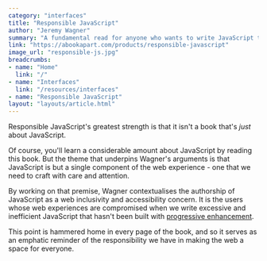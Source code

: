 ```yaml
---
category: "interfaces"
title: "Responsible JavaScript"
author: "Jeremy Wagner"
summary: "A fundamental read for anyone who wants to write JavaScript that's underpinned by resiliency, empathy and inclusivity."
link: "https://abookapart.com/products/responsible-javascript"
image_url: "responsible-js.jpg"
breadcrumbs:
- name: "Home"
  link: "/"
- name: "Interfaces"
  link: "/resources/interfaces"
- name: "Responsible JavaScript"
layout: "layouts/article.html"
---
```


Responsible JavaScript's greatest strength is that it isn't a book that's _just_ about JavaScript.

Of course, you'll learn a considerable amount about JavaScript by reading this book. But the theme that underpins Wagner's arguments is that JavaScript is but a single component of the web experience - one that we need to craft with care and attention.

By working on that premise, Wagner contextualises the authorship of JavaScript as a web inclusivity and accessibility concern. It is the users whose web experiences are compromised when we write excessive and inefficient JavaScript that hasn't been built with [progressive enhancement](https://www.gov.uk/service-manual/technology/using-progressive-enhancement).

This point is hammered home in every page of the book, and so it serves as an emphatic reminder of the responsibility we have in making the web a space for everyone.
